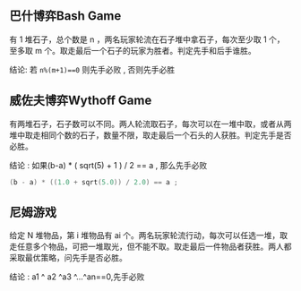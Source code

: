 ## 巴什博弈Bash Game

有 1 堆石子，总个数是 n ，两名玩家轮流在石子堆中拿石子，每次至少取 1 个，至多取 m 个。取走最后一个石子的玩家为胜者。判定先手和后手谁胜。

结论: 若 `n%(m+1)==0` 则先手必败 , 否则先手必胜

## 威佐夫博弈Wythoff Game

有两堆石子，石子数可以不同。两人轮流取石子，每次可以在一堆中取，或者从两堆中取走相同个数的石子，数量不限，取走最后一个石头的人获胜。判定先手是否必胜。

结论 : 如果(b-a) * ( sqrt(5) + 1 ) / 2 == a , 那么先手必败

```cpp
(b - a) * ((1.0 + sqrt(5.0)) / 2.0) == a ;
```

## 尼姆游戏

给定 N 堆物品，第 i 堆物品有 ai  个。两名玩家轮流行动，每次可以任选一堆，取走任意多个物品，可把一堆取光，但不能不取。取走最后一件物品者获胜。两人都采取最优策略，问先手是否必胜。

结论 : a1 ^ a2 ^a3 ^...^an==0,先手必败
